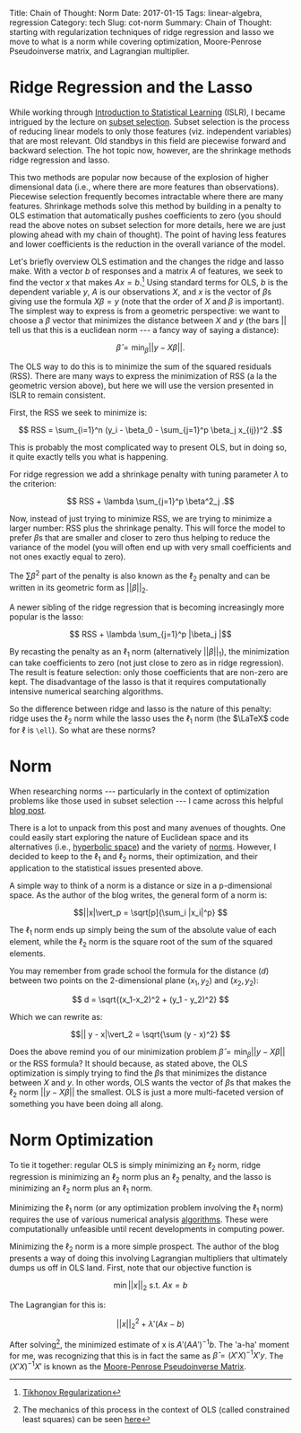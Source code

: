 Title: Chain of Thought: Norm
Date: 2017-01-15
Tags: linear-algebra, regression
Category: tech
Slug: cot-norm
Summary: Chain of Thought: starting with regularization techniques of ridge regression and lasso we move to what is a norm while covering optimization, Moore-Penrose Pseudoinverse matrix, and Lagrangian multiplier.


# Ridge Regression and the Lasso

While working through [Introduction to Statistical Learning](http://timothykylethomas.me/islr.html#islr) (ISLR), I became intrigued by the lecture on [subset selection](https://lagunita.stanford.edu/c4x/HumanitiesScience/StatLearning/asset/model_selection.pdf). Subset selection is the process of reducing linear models to only those features (viz. independent variables) that are most relevant. Old standbys in this field are piecewise forward and backward selection. The hot topic now, however, are the shrinkage methods ridge regression and lasso.

This two methods are popular now because of the explosion of higher dimensional data (i.e., where there are more features than observations). Piecewise selection frequently becomes intractable where there are many features. Shrinkage methods solve this method by building in a penalty to OLS estimation that automatically pushes coefficients to zero (you should read the above notes on subset selection for more details, here we are just plowing ahead with my chain of thought). The point of having less features and lower coefficients is the reduction in the overall variance of the model.

Let's briefly overview OLS estimation and the changes the ridge and lasso make. With a vector $b$ of responses and a matrix $A$ of features, we seek to find the vector $x$ that makes $Ax = b$.[^1] Using standard terms for OLS, $b$ is the dependent variable $y$, $A$ is our observations $X$, and $x$ is the vector of $\beta$s giving use the formula $X \beta = y$ (note that the order of $X$ and $\beta$ is important). The simplest way to express is from a geometric perspective: we want to choose a $\beta$ vector that minimizes the distance between $X$ and $y$ (the bars $||$ tell us that this is a  euclidean norm --- a fancy way of saying a distance):

$$\hat{\beta} = \min_{\beta} ||y - X\beta||. $$

The OLS way to do this is to minimize the sum of the squared residuals (RSS). There are many ways to express the minimization of RSS (a la the geometric version above), but here we will use the version presented in ISLR to remain consistent.

First, the RSS we seek to minimize is:

$$ RSS = \sum_{i=1}^n (y_i - \beta_0 - \sum_{j=1}^p \beta_j x_{ij})^2 .$$

This is probably the most complicated way to present OLS, but in doing so, it quite exactly tells you what is happening.

For ridge regression we add a shrinkage penalty with tuning parameter $\lambda$ to the criterion:

$$ RSS + \lambda \sum_{j=1}^p \beta^2_j .$$

Now, instead of just trying to minimize RSS, we are trying to minimize a larger number: RSS plus the shrinkage penalty. This will force the model to prefer $\beta$s that are smaller and closer to zero thus helping to reduce the variance of the model (you will often end up with very small coefficients and not ones exactly equal to zero).

The $\sum \beta^2$ part of the penalty is also known as the $\ell_2$ penalty and can be written in its geometric form as $||\beta|\vert_2$.

A newer sibling of the ridge regression that is becoming increasingly more popular is the lasso:

$$ RSS + \lambda \sum_{j=1}^p |\beta_j |$$

By recasting the penalty as an $\ell_1$ norm (alternatively $||\beta|\vert_1$), the minimization can take coefficients to zero (not just close to zero as in ridge regression). The result is feature selection: only those coefficients that are non-zero are kept. The disadvantage of the lasso is that it requires computationally intensive numerical searching algorithms.

So the difference between ridge and lasso is the nature of this penalty: ridge uses the $\ell_2$ norm while the lasso uses the $\ell_1$ norm (the $\LaTeX$ code for $\ell$ is `\ell`). So what are these norms?



# Norm

When researching norms --- particularly in the context of optimization problems like those used in subset selection --- I came across this helpful [blog post](https://rorasa.wordpress.com/2012/05/13/l0-norm-l1-norm-l2-norm-l-infinity-norm/).

There is a lot to unpack from this post and many avenues of thoughts. One could easily start exploring the nature of Euclidean space and its alternatives (i.e., [hyperbolic space](https://en.wikipedia.org/wiki/Hyperbolic_space)) and the variety of [norms](https://en.wikipedia.org/wiki/Norm_(mathematics)). However, I decided to keep to the $\ell_1$ and $\ell_2$ norms, their optimization, and their application to the statistical issues presented above.

A simple way to think of a norm is a distance or size in a p-dimensional space. As the author of the blog writes, the general form of a norm is:

$$||x|\vert_p = \sqrt[p]{\sum_i |x_i|^p} $$

The $\ell_1$ norm ends up simply being the sum of the absolute value of each element, while the $\ell_2$ norm is the square root of the sum of the squared elements.

You may remember from grade school the formula for the distance ($d$) between two points on the 2-dimensional plane $(x_1,y_2)$ and $(x_2,y_2)$:

$$ d = \sqrt{(x_1-x_2)^2 + (y_1 - y_2)^2} $$

Which we can rewrite as:

$$|| y - x|\vert_2 = \sqrt{\sum (y - x)^2} $$

Does the above remind you of our minimization problem $\hat{\beta} = \min_{\beta} ||y - X\beta||$ or the RSS formula? It should because, as stated above, the OLS optimization is simply trying to find the $\beta$s that minimizes the distance between $X$ and $y$. In other words, OLS wants the vector of $\beta$s that makes the $\ell_2$ norm $||y - X\beta||$ the smallest. OLS is just a more multi-faceted version of something you have been doing all along.

# Norm Optimization

To tie it together: regular OLS is simply minimizing an $\ell_2$ norm, ridge regression is minimizing an $\ell_2$ norm plus an $\ell_2$ penalty, and the lasso is minimizing an $\ell_2$ norm plus an $\ell_1$ norm.

Minimizing the $\ell_1$ norm (or any optimization problem involving the $\ell_1$ norm) requires the use of various numerical analysis [algorithms](https://www.cs.ubc.ca/~schmidtm/Documents/2005_Notes_Lasso.pdf). These were computationally unfeasible until recent developments in computing power.

Minimizing the $\ell_2$ norm is a more simple prospect. The author of the blog presents a way of doing this involving Lagrangian multipliers that ultimately dumps us off in OLS land. First, note that our objective function is

$$ \min ||x|\vert_2 \text{ s.t. } Ax = b  $$

The Lagrangian for this is:

$$ ||x||^2_2 + \lambda' (Ax - b)$$

After solving[^2], the minimized estimate of x is $A' (AA')^{-1} b$. The 'a-ha' moment for me, was recognizing that this is in fact the same as $\hat{\beta} = (X'X)^{-1}X'y$. The $(X'X)^{-1}X'$ is known as the [Moore-Penrose Pseudoinverse Matrix](https://en.wikipedia.org/wiki/Moore–Penrose_pseudoinverse).





[^1]: [Tikhonov Regularization](https://en.wikipedia.org/wiki/Tikhonov_regularization)
[^2]: The mechanics of this process in the context of OLS (called constrained least squares) can be seen [here](http://stanford.edu/class/ee103/lectures/constrained-least-squares/constrained-least-squares_slides.pdf)
